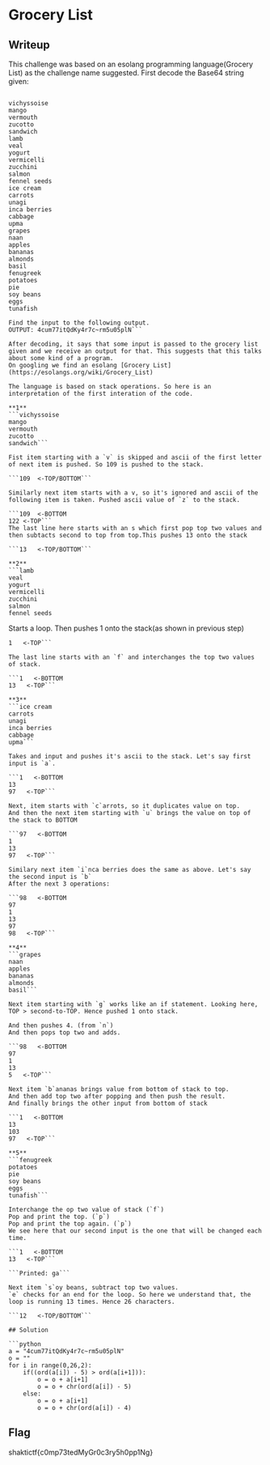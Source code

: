 # Grocery List

## Writeup

This challenge was based on an esolang programming language(Grocery List) as the challenge name suggested. 
First decode the Base64 string given:

```Reverse GroceryPlace

vichyssoise             
mango                   
vermouth
zucotto
sandwich
lamb
veal
yogurt
vermicelli
zucchini
salmon
fennel seeds
ice cream
carrots
unagi
inca berries
cabbage
upma
grapes
naan
apples
bananas
almonds
basil
fenugreek
potatoes
pie
soy beans
eggs
tunafish

Find the input to the following output.
OUTPUT: 4cum77itQdKy4r7c~rm5u05plN```

After decoding, it says that some input is passed to the grocery list given and we receive an output for that. This suggests that this talks about some kind of a program. 
On googling we find an esolang [Grocery List](https://esolangs.org/wiki/Grocery_List)

The language is based on stack operations. So here is an interpretation of the first interation of the code.

**1**
```vichyssoise             
mango                   
vermouth
zucotto
sandwich``` 

Fist item starting with a `v` is skipped and ascii of the first letter of next item is pushed. So 109 is pushed to the stack.

```109  <-TOP/BOTTOM```

Similarly next item starts with a v, so it's ignored and ascii of the following item is taken. Pushed ascii value of `z` to the stack.

```109  <-BOTTOM
122 <-TOP```
The last line here starts with an s which first pop top two values and then subtacts second to top from top.This pushes 13 onto the stack

```13   <-TOP/BOTTOM```

**2**
```lamb
veal
yogurt
vermicelli
zucchini
salmon
fennel seeds
```

Starts a loop. 
Then pushes 1 onto the stack(as shown in previous step)

```13   <-BOTTOM
1   <-TOP```

The last line starts with an `f` and interchanges the top two values of stack.

```1   <-BOTTOM
13   <-TOP```

**3**
```ice cream
carrots
unagi
inca berries
cabbage
upma```

Takes and input and pushes it's ascii to the stack. Let's say first input is `a`.

```1   <-BOTTOM
13
97   <-TOP```

Next, item starts with `c`arrots, so it duplicates value on top.
And then the next item starting with `u` brings the value on top of the stack to BOTTOM

```97   <-BOTTOM
1
13
97   <-TOP```

Similary next item `i`nca berries does the same as above. Let's say the second input is `b`
After the next 3 operations:

```98   <-BOTTOM
97
1
13
97
98   <-TOP```

**4**
```grapes
naan
apples
bananas
almonds
basil```

Next item starting with `g` works like an if statement. Looking here, TOP > second-to-TOP. Hence pushed 1 onto stack.

And then pushes 4. (from `n`)
And then pops top two and adds.

```98   <-BOTTOM
97
1
13
5   <-TOP```

Next item `b`ananas brings value from bottom of stack to top.
And then add top two after popping and then push the result.
And finally brings the other input from bottom of stack

```1   <-BOTTOM
13
103 
97   <-TOP```

**5**
```fenugreek
potatoes
pie
soy beans
eggs
tunafish```

Interchange the op two value of stack (`f`)
Pop and print the top. (`p`)
Pop and print the top again. (`p`)
We see here that our second input is the one that will be changed each time.

```1   <-BOTTOM
13   <-TOP```

```Printed: ga```

Next item `s`oy beans, subtract top two values.
`e` checks for an end for the loop. So here we understand that, the loop is running 13 times. Hence 26 characters.

```12   <-TOP/BOTTOM```

## Solution

```python
a = "4cum77itQdKy4r7c~rm5u05plN"
o = ""
for i in range(0,26,2):
    if((ord(a[i]) - 5) > ord(a[i+1])):
        o = o + a[i+1]
        o = o + chr(ord(a[i]) - 5)
    else:
        o = o + a[i+1]
        o = o + chr(ord(a[i]) - 4)
```
## Flag

shaktictf{c0mp73tedMyGr0c3ry5h0pp1Ng}




